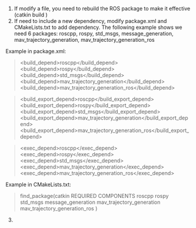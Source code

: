 1. If modify a file, you need to rebuild the ROS package to make it effective (catkin build <package name>)
2. If need to include a new dependency, modify package.xml and CMakeLists.txt to add dependency. The following example shows we need 
6 packages: roscpp, rospy, std_msgs, message_generation, mav_trajectory_generation, mav_trajectory_generation_ros

Example in package.xml:
>  <build_depend>roscpp</build_depend>
  <build_depend>rospy</build_depend>
  <build_depend>std_msgs</build_depend>
  <build_depend>mav_trajectory_generation</build_depend>
  <build_depend>mav_trajectory_generation_ros</build_depend>

>  <build_export_depend>roscpp</build_export_depend>
  <build_export_depend>rospy</build_export_depend>
  <build_export_depend>std_msgs</build_export_depend>
  <build_export_depend>mav_trajectory_generation</build_export_depend>
  <build_export_depend>mav_trajectory_generation_ros</build_export_depend>
  
>  <exec_depend>roscpp</exec_depend>
  <exec_depend>rospy</exec_depend>
  <exec_depend>std_msgs</exec_depend>
  <exec_depend>mav_trajectory_generation</exec_depend>
  <exec_depend>mav_trajectory_generation_ros</exec_depend>
  
  Example in CMakeLists.txt:
  
>  find_package(catkin REQUIRED COMPONENTS
    roscpp
    rospy
    std_msgs
    message_generation
    mav_trajectory_generation
    mav_trajectory_generation_ros
  )

3. 

